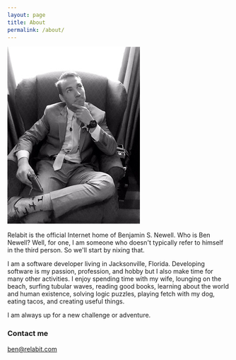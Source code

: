 ```yaml
---
layout: page
title: About
permalink: /about/
---
```


![Picture of Ben before Ceremony](/assets/about/BenjaminSNewell-sm.jpg "10 minutes before the ceremony")

Relabit is the official Internet home of Benjamin S. Newell. Who is Ben Newell? Well, for one, I am someone who doesn't typically refer to himself in the third person. So we'll start by nixing that.

I am a software developer living in Jacksonville, Florida. Developing software is my passion, profession, and hobby but I also make time for many other activities. I enjoy spending time with my wife, lounging on the beach, surfing tubular waves, reading good books, learning about the world and human existence, solving logic puzzles, playing fetch with my dog, eating tacos, and creating useful things. 

I am always up for a new challenge or adventure. 


### Contact me

[ben@relabit.com](mailto:ben@relabit.com)
